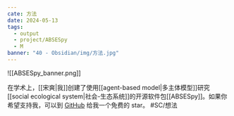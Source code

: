 ```yaml
---
cate: 方法
date: 2024-05-13
tags:
  - output
  - project/ABSESpy
  - M
banner: "40 - Obsidian/img/方法.jpg"
---
```

![[ABSESpy_banner.png]]

在学术上，[[宋爽|我]]创建了使用[[agent-based model|多主体模型]]研究[[social ecological system|社会-生态系统]]的开源软件包[[ABSESpy]]。如果你希望支持我，可以到 [GitHub](https://github.com/SongshGeo/ABSESpy) 给我一个免费的 star。 #SC/想法 
